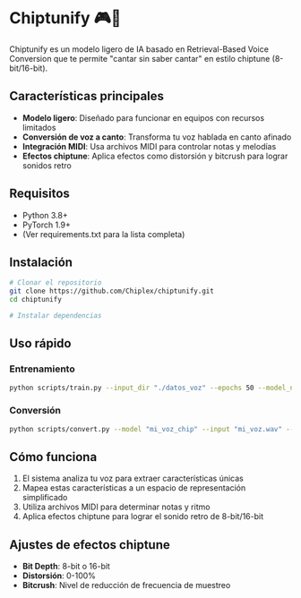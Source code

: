 # Chiptunify 🎮🎤

Chiptunify es un modelo ligero de IA basado en Retrieval-Based Voice Conversion que te permite "cantar sin saber cantar" en estilo chiptune (8-bit/16-bit).

## Características principales

- **Modelo ligero**: Diseñado para funcionar en equipos con recursos limitados
- **Conversión de voz a canto**: Transforma tu voz hablada en canto afinado
- **Integración MIDI**: Usa archivos MIDI para controlar notas y melodías
- **Efectos chiptune**: Aplica efectos como distorsión y bitcrush para lograr sonidos retro

## Requisitos

- Python 3.8+
- PyTorch 1.9+
- (Ver requirements.txt para la lista completa)

## Instalación

```bash
# Clonar el repositorio
git clone https://github.com/Chiplex/chiptunify.git
cd chiptunify

# Instalar dependencias

```

## Uso rápido

### Entrenamiento

```bash
python scripts/train.py --input_dir "./datos_voz" --epochs 50 --model_name "mi_voz_chip"
```

### Conversión

```bash
python scripts/convert.py --model "mi_voz_chip" --input "mi_voz.wav" --midi "melodia.mid" --output "mi_cancion_chiptune.wav"
```

## Cómo funciona

1. El sistema analiza tu voz para extraer características únicas
2. Mapea estas características a un espacio de representación simplificado
3. Utiliza archivos MIDI para determinar notas y ritmo
4. Aplica efectos chiptune para lograr el sonido retro de 8-bit/16-bit

## Ajustes de efectos chiptune

- **Bit Depth**: 8-bit o 16-bit
- **Distorsión**: 0-100%
- **Bitcrush**: Nivel de reducción de frecuencia de muestreo